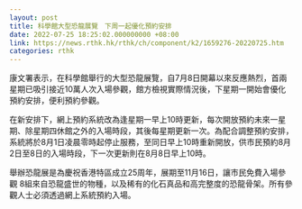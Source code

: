 ```yaml
---
layout: post
title: 科學館大型恐龍展覽　下周一起優化預約安排
date: 2022-07-25 18:25:02.000000000 +08:00
link: https://news.rthk.hk/rthk/ch/component/k2/1659276-20220725.htm
categories: rthk
---
```


康文署表示，在科學館舉行的大型恐龍展覽，自7月8日開幕以來反應熱烈，首兩星期已吸引接近10萬人次入場參觀，館方檢視實際情況後，下星期一開始會優化預約安排，便利預約參觀。

在新安排下，網上預約系統改為逢星期一早上10時更新，每次開放預約未來一星期、除星期四休館之外的入場時段，其後每星期更新一次。為配合調整預約安排，系統將於8月1日凌晨零時起停止服務，至同日早上10時重新開放，供市民預約8月2日至8日的入場時段，下一次更新則在8月8日早上10時。

舉辦恐龍展是為慶祝香港特區成立25周年，展期至11月16日，讓市民免費入場參觀 8組來自恐龍盛世的物種，以及稀有的化石真品和高完整度的恐龍骨架。所有參觀人士必須透過網上系統預約入場。
